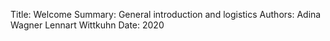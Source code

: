 Title:   Welcome
Summary: General introduction and logistics
Authors: Adina Wagner
         Lennart Wittkuhn
Date:    2020